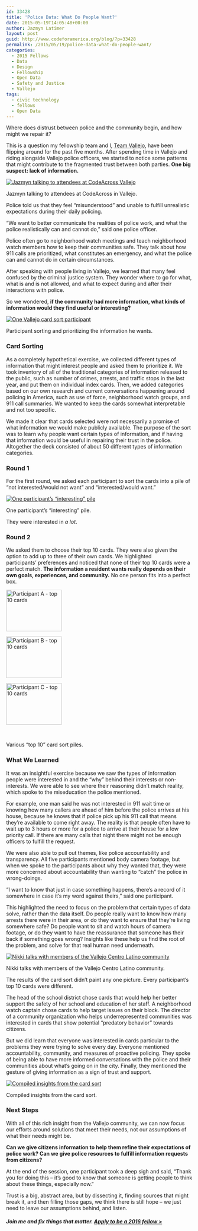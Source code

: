 ```yaml
---
id: 33428
title: 'Police Data: What Do People Want?'
date: 2015-05-19T14:05:48+00:00
author: Jazmyn Latimer
layout: post
guid: http://www.codeforamerica.org/blog/?p=33428
permalink: /2015/05/19/police-data-what-do-people-want/
categories:
  - 2015 Fellows
  - Data
  - Design
  - Fellowship
  - Open Data
  - Safety and Justice
  - Vallejo
tags:
  - civic technology
  - fellows
  - Open Data
---
```

Where does distrust between police and the community begin, and how might we repair it?

This is a question my fellowship team and I, [Team Vallejo](http://www.codeforamerica.org/governments/vallejo/), have been flipping around for the past five months. After spending time in Vallejo and riding alongside Vallejo police officers, we started to notice some patterns that might contribute to the fragmented trust between both parties. **One big suspect: lack of information.**

[<img class="aligncenter size-full wp-image-33429 wp-caption" src="http://www.codeforamerica.org/blog/wp-content/uploads/2015/05/16441052440_8bfb2addf6_k.jpg" alt="Jazmyn talking to attendees at CodeAcross Vallejo" />](http://www.codeforamerica.org/blog/wp-content/uploads/2015/05/16441052440_8bfb2addf6_k.jpg)

<p class="wp-caption-text aligncenter">
  Jazmyn talking to attendees at CodeAcross in Vallejo.
</p>

Police told us that they feel “misunderstood” and unable to fulfill unrealistic expectations during their daily policing.

“We want to better communicate the realities of police work, and what the police realistically can and cannot do,” said one police officer.

Police often go to neighborhood watch meetings and teach neighborhood watch members how to keep their communities safe. They talk about how 911 calls are prioritized, what constitutes an emergency, and what the police can and cannot do in certain circumstances.

After speaking with people living in Vallejo, we learned that many feel confused by the criminal justice system. They wonder where to go for what, what is and is not allowed, and what to expect during and after their interactions with police.

So we wondered, **if the community had more information, what kinds of information would they find useful or interesting?**

[<img class="aligncenter size-full wp-image-33430" src="http://www.codeforamerica.org/blog/wp-content/uploads/2015/05/Roberto_cardsort2.jpg" alt="One Vallejo card sort participant" />](http://www.codeforamerica.org/blog/wp-content/uploads/2015/05/Roberto_cardsort2.jpg)

<p class="wp-caption-text aligncenter">
  Participant sorting and prioritizing the information he wants.
</p>

### Card Sorting

As a completely hypothetical exercise, we collected different types of information that might interest people and asked them to prioritize it. We took inventory of all of the traditional categories of information released to the public, such as number of crimes, arrests, and traffic stops in the last year, and put them on individual index cards. Then, we added categories based on our own research and current conversations happening around policing in America, such as use of force, neighborhood watch groups, and 911 call summaries. We wanted to keep the cards somewhat interpretable and not too specific.

We made it clear that cards selected were not necessarily a promise of what information we would make publicly available. The purpose of the sort was to learn why people want certain types of information, and if having that information would be useful in repairing their trust in the police. Altogether the deck consisted of about 50 different types of information categories.

### Round 1

For the first round, we asked each participant to sort the cards into a pile of “not interested/would not want” and “interested/would want.”

[<img class="aligncenter size-full wp-image-33431" src="http://www.codeforamerica.org/blog/wp-content/uploads/2015/05/Roberto_interesting.jpg" alt="One participant’s “interesting” pile" />](http://www.codeforamerica.org/blog/wp-content/uploads/2015/05/Roberto_interesting.jpg)

<p class="wp-caption-text aligncenter">
  One participant’s “interesting” pile.
</p>

They were interested in _a lot_.

### Round 2

We asked them to choose their top 10 cards. They were also given the option to add up to three of their own cards. We highlighted participants&#8217; preferences and noticed that none of their top 10 cards were a perfect match. **The information a resident wants really depends on their own goals, experiences, and community.** No one person fits into a perfect box.

<div id='gallery-1' class='gallery galleryid-33428 gallery-columns-3 gallery-size-thumbnail'>
  <dl class='gallery-item'>
    <dt class='gallery-icon landscape'>
      <a href='http://www.codeforamerica.org/blog/2015/05/19/police-data-what-do-people-want/kevin_top10/'><img width="150" height="112" src="http://www.codeforamerica.org/blog/wp-content/uploads/2015/05/Kevin_top10.jpg" class="attachment-thumbnail" alt="Participant A - top 10 cards" /></a>
    </dt>
  </dl>
  
  <dl class='gallery-item'>
    <dt class='gallery-icon landscape'>
      <a href='http://www.codeforamerica.org/blog/2015/05/19/police-data-what-do-people-want/ric_top10/'><img width="150" height="112" src="http://www.codeforamerica.org/blog/wp-content/uploads/2015/05/Ric_top10.jpg" class="attachment-thumbnail" alt="Participant B - top 10 cards" /></a>
    </dt>
  </dl>
  
  <dl class='gallery-item'>
    <dt class='gallery-icon landscape'>
      <a href='http://www.codeforamerica.org/blog/2015/05/19/police-data-what-do-people-want/roberto_top10/'><img width="150" height="112" src="http://www.codeforamerica.org/blog/wp-content/uploads/2015/05/Roberto_top10.jpg" class="attachment-thumbnail" alt="Participant C - top 10 cards" /></a>
    </dt>
  </dl>
  
  <br style="clear: both" />
</div>

<p class="wp-caption-text aligncenter">
  Various “top 10” card sort piles.
</p>

### What We Learned

It was an insightful exercise because we saw the types of information people were interested in and the &#8220;why&#8221; behind their interests or non-interests. We were able to see where their reasoning didn’t match reality, which spoke to the miseducation the police mentioned.

For example, one man said he was not interested in 911 wait time or knowing how many callers are ahead of him before the police arrives at his house, because he knows that if police pick up his 911 call that means they’re available to come right away. The reality is that people often have to wait up to 3 hours or more for a police to arrive at their house for a low priority call. If there are many calls that night there might not be enough officers to fulfill the request.

We were also able to pull out themes, like police accountability and transparency. All five participants mentioned body camera footage, but when we spoke to the participants about why they wanted that, they were more concerned about accountability than wanting to “catch” the police in wrong-doings.

“I want to know that just in case something happens, there’s a record of it somewhere in case it’s my word against theirs,” said one participant.

This highlighted the need to focus on the problem that certain types of data solve, rather than the data itself. Do people really want to know how many arrests there were in their area, or do they want to ensure that they’re living somewhere safe? Do people want to sit and watch hours of camera footage, or do they want to have the reassurance that someone has their back if something goes wrong? Insights like these help us find the root of the problem, and solve for that real human need underneath.

[<img class="aligncenter size-full wp-image-33435" src="http://www.codeforamerica.org/blog/wp-content/uploads/2015/05/FullSizeRender-1.jpg" alt="Nikki talks with members of the Vallejo Centro Latino community" />](http://www.codeforamerica.org/blog/wp-content/uploads/2015/05/FullSizeRender-1.jpg)

<p class="wp-caption-text aligncenter">
  Nikki talks with members of the Vallejo Centro Latino community.
</p>

The results of the card sort didn’t paint any one picture. Every participant’s top 10 cards were different.

The head of the school district chose cards that would help her better support the safety of her school and education of her staff. A neighborhood watch captain chose cards to help target issues on their block. The director of a community organization who helps underrepresented communities was interested in cards that show potential “predatory behavior” towards citizens.

But we did learn that everyone was interested in cards particular to the problems they were trying to solve every day. Everyone mentioned accountability, community, and measures of proactive policing. They spoke of being able to have more informed conversations with the police and their communities about what’s going on in the city. Finally, they mentioned the gesture of giving information as a sign of trust and support.

[<img class="aligncenter size-full wp-image-33436" src="http://www.codeforamerica.org/blog/wp-content/uploads/2015/05/FullSizeRender-2.jpg" alt="Compiled insights from the card sort" />](http://www.codeforamerica.org/blog/wp-content/uploads/2015/05/FullSizeRender-2.jpg)

<p class="wp-caption-text aligncenter">
  Compiled insights from the card sort.
</p>

### Next Steps

With all of this rich insight from the Vallejo community, we can now focus our efforts around solutions that meet their needs, not our assumptions of what their needs might be.

**Can we give citizens information to help them refine their expectations of police work? Can we give police resources to fulfill information requests from citizens?**

At the end of the session, one participant took a deep sigh and said, “Thank you for doing this – it’s good to know that someone is getting people to think about these things, especially now.”

Trust is a big, abstract area, but by dissecting it, finding sources that might break it, and then filling those gaps, we think there is still hope – we just need to leave our assumptions behind, and listen.

##### Join me and fix things that matter. [Apply to be a 2016 fellow >](http://www.codeforamerica.org/forms/fellowship/become-a-fellow/?source_codes=blog)